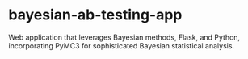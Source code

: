 # bayesian-ab-testing-app
Web application that leverages Bayesian methods, Flask, and Python, incorporating PyMC3 for sophisticated Bayesian statistical analysis.
